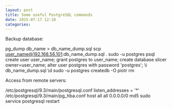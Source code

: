 ```yaml
---
layout: post
title: Some useful PostgreSQL commands
date: 2015-07-17 12:10 
categories: 
---
```

Backup database:

pg_dump db_name > db_name_dump.sql
scp user_name@192.168.56.101:db_name_dump.sql .
sudo -u postgres psql
create user user_name;
grant postgres to user_name;
create database slicer owner=user_name;
alter user postgres with password 'postgres';
\i db_name_dump.sql
\d
sudo -u postgres createdb -O piotr rm

Access from remote servers:

/etc/postgresql/9.3/main/postgresql.conf
listen_addresses = '*'
/etc/postgresql/9.3/main/pg_hba.conf
host    all             all             0.0.0.0/0            md5
sudo service postgresql restart

